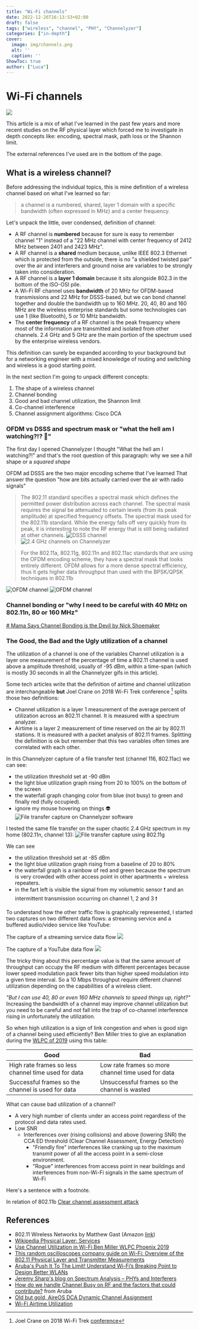 ```yaml
---
title: "Wi-Fi channels"
date: 2022-12-26T16:13:53+02:00
draft: false
tags: ["wireless", "channel", "PHY", "Channelyzer"]
categories: ["in-depth"]
cover:
  image: img/channels.png
  alt: ''
  caption: ''
ShowToc: true
author: ["Luca"]
---
```

# Wi-Fi channels

![](/gif/old-tv.gif)

This article is a mix of what I've learned in the past few years and more recent studies on the RF physical layer which forced me to investigate in depth concepts like: encoding, spectral mask, path loss or the Shannon limit.

The external references I've used are in the bottom of the page.

## What is a wireless channel? 
Before addressing the individual topics, this is mine definition of a wireless channel based on what I've learned so far: 

>a channel is a numbered, shared, layer 1 domain with a specific bandwidth (often expressed in MHz) and a center frequency.

Let's unpack the little, over condensed, definition of channel:
- A RF channel is **numbered** because for sure is easy to remember channel "1" instead of a "22 MHz channel with center frequency of 2412 MHz between 2401 and 2423 MHz".
- A RF channel is a **shared** medium because, unlike IEEE 802.3 Ethernet which is protected from the outside, there is no "a shielded twisted pair" over the air and interferers and ground noise are variables to be strongly taken into consideration.
- A RF channel is a **layer 1 domain** because it sits alongside 802.3 in the bottom of the ISO-OSI pile.
- A Wi-Fi RF channel uses **bandwidth** of 20 MHz for OFDM-based transmissions and 22 MHz for DSSS-based, but we can bond channel together and double the bandwidth up to 160 MHz. 20, 40, 80 and 160 MHz are the wireless enterprise standards but some technologies can use 1 (like Bluetooth), 5 or 10 MHz bandwidth.
- The **center frequency** of a RF channel is the peak frequency where most of the information are transmitted and isolated from other channels. 2.4 GHz and 5 GHz are the main portion of the spectrum used by the enterprise wireless vendors.

This definition can surely be expanded according to your background but for a networking engineer with a mixed knowledge of routing and switching and wireless is a good starting point.

In the next section I'm going to unpack different concepts:
1. The shape of a wireless channel
2. Channel bonding
3. Good and bad channel utilization, the Shannon limit
4. Co-channel interference
5. Channel assignment algorithms: Cisco DCA

### OFDM vs DSSS and spectrum mask or "what the hell am I watching?!? 🤌"
The first day I opened Channelyzer I thought "What the hell am I watching?!" and that's the root question of this paragraph: why we see a *hill* shape or a *squared shape* 

OFDM ad DSSS are the two major encoding scheme that I've learned
That answer the question "how are bits actually carried over the air with radio signals"

> The 802.11 standard specifies a spectral mask which defines the permitted power distribution across each channel. The spectral mask requires the signal be attenuated to certain levels (from its peak amplitude) at specified frequency offsets. The spectral mask used for the 802.11b standard. While the energy falls off very quickly from its peak, it is interesting to note the RF energy that is still being radiated at other channels.
![DSSS channel](/img/spectral_dsss.png)
![2.4 GHz channels on Channelyzer](/img/channels.png)

> For the 802.11a, 802.11g, 802.11n and 802.11ac standards that are using the OFDM encoding scheme, they have a spectral mask that looks entirely different. OFDM allows for a more dense spectral efficiency, thus it gets higher data throughput than used with the BPSK/QPSK techniques in 802.11b

![OFDM channel](/img/spectral_ofdm.png)
![OFDM channel](/img/channel_square.png)

### Channel bonding or "why I need to be careful with 40 MHz on 802.11n, 80 or 160 MHz"
[# Mama Says Channel Bonding is the Devil by Nick Shoemaker](https://blogs.arubanetworks.com/solutions/mama-says-channel-bonding-is-the-devil/)

### The Good, the Bad and the Ugly utilization of a channel
The utilization of a channel is one of the variables 
Channel utilization is a layer one measurement of the percentage of time a 802.11 channel is used above a amplitude threshold, usually of -95 dBm, within a time-span (which is mostly 30 seconds in all the Channelyzer gifs in this article).

Some tech articles write that the definition of airtime and channel utilization are interchangeable **but** Joel Crane on 2018 Wi-Fi Trek conference [^1] splits those two definitions:
- Channel utilization is a layer 1 measurement of the average percent of utilization across an 802.11 channel. It is measured with a spectrum analyzer.
- Airtime is a layer 2 measurement of time reserved on the air by 802.11 stations. It is measured with a packet analysis of 802.11 frames.
Splitting the definition is ok but remember that this two variables often times are correlated with each other.

In this Channelyzer capture of a file transfer test (channel 116, 802.11ac) we can see: 
- the utilization threshold set at -90 dBm
- the light blue utilization graph rising from 20 to 100% on the bottom of the screen
- the waterfall graph changing color from blue (not busy) to green and finally red (fully occupied).
- ignore my mouse hovering on things :alien:
![File transfer capture on Channelyzer software](/gif/chzer_download.gif)

I tested the same file transfer on the super chaotic 2.4 GHz spectrum in my home (802.11n, channel 13):
![File transfer capture using 802.11g](/gif/chzer_download_2.gif)

We can see 
- the utilization threshold set at -85 dBm
- the light blue utilization graph rising from a baseline of 20 to 80%
- the waterfall graph is a rainbow of red and green because the spectrum is very crowded with other access point in other apartments + wireless repeaters.
- in the fart left is visible the signal from my volumetric sensor :heavy_exclamation_mark: and an intermittent transmission occurring on channel 1, 2 and 3 :heavy_exclamation_mark:

To understand how the other traffic flow is graphically represented, I started two captures on two different data flows: a streaming service and a buffered audio/video service like YouTube:

The capture of a streaming service data flow
![](/gif/chzer_streaming.gif)

The capture of a YouTube data flow
![](/gif/chzer_video.gif)

The tricky thing about this percentage value is that the same amount of throughput can occupy the RF medium with different percentages because lower speed modulation pack fewer bits than higher speed modulation into a given time interval. So a 10 Mbps throughput require different channel utilization depending on the capabilities of a wireless client.

*"But I can use 40, 80 or even 160 MHz channels to speed things up, right?"* Increasing the bandwidth of a channel may improve channel utilization but you need to be careful and not fall into the trap of co-channel interference rising in unfortunately the utilization.

So when high utilization is a sign of link congestion and when is good sign of a channel being used efficiently? Ben Miller tries to give an explanation during the [WLPC of 2019](https://www.youtube.com/watch?v=A7oxqX8z_Ks) using this table:

| Good      | Bad |
| ----------- | ----------- |
| High rate frames so less channel time used for data      | Low rate frames so more channel time used for data       |
| Successful frames so the channel is used for data   | Unsuccessful frames so the channel is wasted        |

What can cause bad utilization of a channel?
- A very high number of clients under an access point regardless of the protocol and data rates used.
- Low SNR
	- Interferences over (rising collisions) and above (lowering SNR) the CCA ED threshold (Clear Channel Assessment, Energy Detection)
		- "Friendly fire" interferences like cranking up to the maximum transmit power of all the access point in a semi-close environment.
		- "Rogue" interferences from access point in near buildings and interferences from non-Wi-Fi signals in the same spectrum of Wi-Fi

Here's a sentence with a footnote.       

[^1]: Joel Crane on 2018 Wi-Fi Trek [conference](https://www.youtube.com/watch?v=KAYEo_V9Gqc)
[^2]: 
[^3]:
[^4]:
[^5]:
[^6]: ASS

In relation of 802.11b [Clear channel assessment attack](https://en.wikipedia.org/wiki/Clear_channel_assessment_attack)

## References
- 802.11 Wireless Networks by Matthew Gast (Amazon [link](https://www.amazon.it/802-11-Wireless-Networks-Definitive-Guide/dp/0596100523/ref=sr_1_1?__mk_it_IT=%C3%85M%C3%85%C5%BD%C3%95%C3%91&crid=1PGLL3OA6W6QZ&keywords=Wireless+Networks+by+Matthew+Gast&qid=1673100670&sprefix=wireless+networks+by+matthew+gast%2Caps%2C151&sr=8-1))
- [Wikipedia Physical Layer: Services](https://en.wikipedia.org/wiki/Physical_layer#Services)
- [Use Channel Utilization in Wi-Fi Ben Miller WLPC Phoenix 2019](https://youtu.be/A7oxqX8z_Ks)
- [This random oscilloscopes company guide on Wi-Fi: Overview of the 802.11 Physical Layer and Transmitter Measurements](https://www.cnrood.com/en/media/solutions/Wi-Fi_Overview_of_the_802.11_Physical_Layer.pdf)
- [Aruba's Push It To The Limit! Understand Wi-Fi’s Breaking Point to Design Better WLANs](https://blogs.arubanetworks.com/industries/push-it-to-the-limit-understand-wi-fis-breaking-point-to-design-better-wlans/)
- [Jeremy Sharp's blog on Spectrum Analysis – PHYs and Interferers](https://howiwifi.com/2020/07/03/spectrum-analysis-phys-and-interferers)
- [How do we handle Channel Busy on RF and the factors that could contribute?](https://community.arubanetworks.com/browse/articles/blogviewer?blogkey=57313b3d-f07e-4bbb-8ada-41ee62fe68ce) from Aruba
- [Old but gold, AireOS DCA Dynamic Channel Assignment](https://mrncciew.com/2013/03/16/configuring-dca/)
- [Wi-Fi Airtime Utilization](https://www.csbtech.net/blog/2016/3/1/airtime-fxjhg)